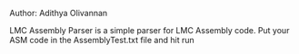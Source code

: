 Author: Adithya Olivannan

LMC Assembly Parser is a simple parser for LMC Assembly code. Put your ASM code in the AssemblyTest.txt file and hit run
